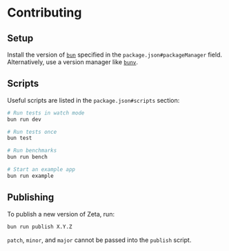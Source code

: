 # Contributing

## Setup

Install the version of [`bun`](https://bun.sh) specified in the `package.json#packageManager` field. Alternatively, use a version manager like [`bunv`](https://github.com/aklinker1/bunv).

## Scripts

Useful scripts are listed in the `package.json#scripts` section:

```sh
# Run tests in watch mode
bun run dev

# Run tests once
bun test

# Run benchmarks
bun run bench

# Start an example app
bun run example
```

## Publishing

To publish a new version of Zeta, run:

```sh
bun run publish X.Y.Z
```

`patch`, `minor`, and `major` cannot be passed into the `publish` script.
